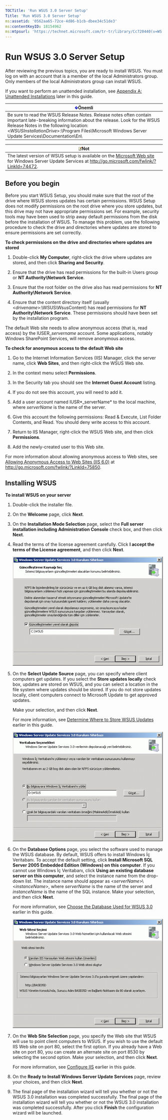 ```yaml
---
TOCTitle: 'Run WSUS 3.0 Server Setup'
Title: 'Run WSUS 3.0 Server Setup'
ms:assetid: '0562aa65-72ce-4d86-b1cb-dbee34c51de3'
ms:contentKeyID: 18154962
ms:mtpsurl: 'https://technet.microsoft.com/tr-tr/library/Cc720440(v=WS.10)'
---
```


Run WSUS 3.0 Server Setup
=========================

After reviewing the previous topics, you are ready to install WSUS. You must log on with an account that is a member of the local Administrators group. Only members of the local Administrators group can install WSUS.

If you want to perform an unattended installation, see [Appendix A: Unattended Installations](https://technet.microsoft.com/89f11fc7-95b2-4ec4-b313-832b00fa315e) later in this guide.

| ![](images/Cc720440.Important(WS.10).gif)Önemli                                                                                                                                                                                                                         |
|------------------------------------------------------------------------------------------------------------------------------------------------------------------------------------------------------------------------------------------------------------------------------------------------------|
| Be sure to read the WSUS Release Notes. Release notes often contain important late-breaking information about the release. Look for the WSUS Release Notes in the following location: &lt;*WSUSInstallationDrive*&gt;:\\Program Files\\Microsoft Windows Server Update Services\\Documentation\\En\\ |

| ![](images/Cc720440.note(WS.10).gif)Not                                                                                                                                        |
|-------------------------------------------------------------------------------------------------------------------------------------------------------------------------------------------------------------|
| The latest version of WSUS setup is available on the [Microsoft Web site](http://go.microsoft.com/fwlink/?linkid=74472) for Windows Server Update Services at http://go.microsoft.com/fwlink/?LinkId=74472. |

Before you begin
----------------

Before you start WSUS Setup, you should make sure that the root of the drive where WSUS stores updates has certain permissions. WSUS Setup does not modify permissions on the root drive where you store updates, but this drive may not have appropriate permissions set. For example, security tools may have been used to strip away default permissions from the disk before the installation of WSUS. To manage this problem, use the following procedure to check the drive and directories where updates are stored to ensure permissions are set correctly.

**To check permissions on the drive and directories where updates are stored**
1.  Double-click **My Computer**, right-click the drive where updates are stored, and then click **Sharing and Security**.

2.  Ensure that the drive has read permissions for the built-in Users group or **NT Authority\\Network Service**.

3.  Ensure that the root folder on the drive also has read permissions for **NT Authority\\Network Service**.

4.  Ensure that the content directory itself (usually &lt;*drivename*&gt;:\\WSUS\\WsusContent) has read permissions for **NT Authority\\Network Service**. These permissions should have been set by the installation program.

The default Web site needs to allow anonymous access (that is, read access) by the IUSER\_*servername* account. Some applications, notably Windows SharePoint Services, will remove anonymous access.

**To check for anonymous access to the default Web site**
1.  Go to the Internet Information Services (IIS) Manager, click the server name, click **Web Sites**, and then right-click the WSUS Web site.

2.  In the context menu select **Permissions**.

3.  In the Security tab you should see the **Internet Guest Account** listing.

4.  If you do not see this account, you will need to add it.

5.  Add a user account named IUSR*\_serverName* to the local machine, where *serverName* is the name of the server.

6.  Give this account the following permissions: Read & Execute, List Folder Contents, and Read. You should deny write access to this account.

7.  Return to IIS Manager, right-click the WSUS Web site, and then click **Permissions**.

8.  Add the newly-created user to this Web site.

For more information about allowing anonymous access to Web sites, see [Allowing Anonymous Access to Web Sites (IIS 6.0)](http://go.microsoft.com/fwlink/?linkid=75850) at http://go.microsoft.com/fwlink/?LinkId=75850.

Installing WSUS
---------------

**To install WSUS on your server**
1.  Double-click the installer file.

2.  On the **Welcome** page, click **Next**.

3.  On the **Installation Mode Selection** page, select the **Full server installation including Administration Console** check box, and then click **Next**.

4.  Read the terms of the license agreement carefully. Click **I accept the terms of the License agreement**, and then click **Next**.

    ![](images/Cc720440.fa6ac6a6-6814-4b7e-96e8-e08af5e534b8(WS.10).gif)

5.  On the **Select Update Source** page, you can specify where client computers get updates. If you select the **Store updates locally** check box, updates are stored on WSUS, and you can select a location in the file system where updates should be stored. If you do not store updates locally, client computers connect to Microsoft Update to get approved updates.

    Make your selection, and then click **Next**.

    For more information, see [Determine Where to Store WSUS Updates](https://technet.microsoft.com/aa4d106e-830e-4074-8675-bc52b2ada094) earlier in this guide.

    ![](images/Cc720440.c8bac396-ca39-4491-8b0c-742a0e470535(WS.10).gif)

6.  On the **Database Options** page, you select the software used to manage the WSUS database. By default, WSUS offers to install Windows İç Veritabanı. To accept the default setting, click **Install Microsoft SQL Server 2005 Embedded Edition (Windows) on this computer**. If you cannot use Windows İç Veritabanı, click **Using an existing database server on this computer**, and select the instance name from the drop-down list. The instance name should appear as &lt;*serverName*&gt;\\&lt;*instanceName*&gt;, where *serverName* is the name of the server and *instanceName* is the name of the SQL instance. Make your selection, and then click **Next**.

    For more information, see [Choose the Database Used for WSUS 3.0](https://technet.microsoft.com/6f51cae4-4b1e-4a4b-81ef-cc92dd3644fd) earlier in this guide.

    ![](images/Cc720440.36c6af0c-a61e-4151-ae50-c754a106cb1b(WS.10).gif)

7.  On the **Web Site Selection** page, you specify the Web site that WSUS will use to point client computers to WSUS. If you wish to use the default IIS Web site on port 80, select the first option. If you already have a Web site on port 80, you can create an alternate site on port 8530 by selecting the second option. Make your selection, and then click **Next**.

    For more information, see [Configure IIS](https://technet.microsoft.com/0e8f0357-64cb-4de0-82c6-c2fb24295269) earlier in this guide.

8.  On the **Ready to Install Windows Server Update Services** page, review your choices, and then click **Next**.

9.  The final page of the installation wizard will tell you whether or not the WSUS 3.0 installation was completed successfully. The final page of the installation wizard will tell you whether or not the WSUS 3.0 installation was completed successfully. After you click **Finish** the configuration wizard will be launched.
